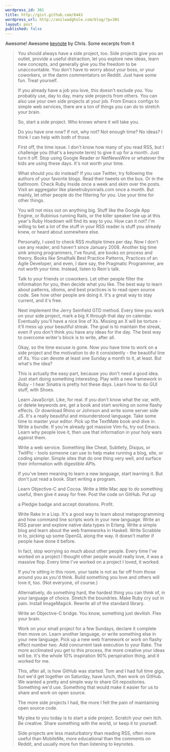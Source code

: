 ```yaml
---
wordpress_id: 301
title: http://gist.github.com/6443
wordpress_url: http://anilwadghule.com/blog/?p=301
layout: post
published: false
---
```

Awesome! Awesome <a href="http://rubyhoedown2008.confreaks.com/08-chris-wanstrath-keynote.html">keynote</a> by Chris. Some excerpts from it
<blockquote>You should always have a side project, too. Side projects give you an
outlet, provide a useful distraction, let you explore new ideas, learn
new concepts, and generally give you the freedom to be unaccountable.
You don't have to worry about your boss, or your coworkers, or the
damn commentators on Reddit. Just have some fun. Treat yourself.

If you already have a job you love, this doesn't exclude you. You
probably use, day to day, many side projects from others. You can
also use your own side projects at your job. From Emacs configs to
simple web services, there are a ton of things you can do to stretch
your brain.

So, start a side project. Who knows where it will take you.

Do you have one now? If not, why not? Not enough time? No ideas? I
think I can help with both of those.

First off, the time issue. I don't know how many of you read RSS, but
I challenge you (that's a keynote term) to give it up for a month.
Just turn it off. Stop using Google Reader or NetNewsWire or whatever
the kids are using these days. It's not worth your time.

What should you do instead? If you use Twitter, try following the
authors of your favorite blogs. Read their tweets on the bus. Or in
the bathroom. Check Ruby Inside once a week and skim over the posts.
Visit an aggregator like planetrubyonrails.com once a month. But
mainly, let other people do the filtering for you. Use your time for
other things.

You will not miss out on anything big. Stuff like the Google App
Engine, or Rubinius running Rails, or the killer speaker line up at
this year's Ruby Hoedown will find its way to you. How can it not?
I'm willing to bet a lot of the stuff in your RSS reader is stuff you
already knew, or heard about somewhere else.

Personally, I used to check RSS multiple times per day. Now I don't
use any reader, and haven't since January 2008.
Another big time sink among programmers, I've found, are books on
process and theory. Books like Smalltalk Best Practice Patterns,
Practices of an Agile Developer, and even, I dare say, the Pragmatic
Programmer, are not worth your time. Instead, listen to Rein's talk.

Talk to your friends or coworkers. Let other people filter the
information for you, then decide what you like.
The best way to learn about patterns, idioms, and best practices is to
read open source code. See how other people are doing it. It's a
great way to stay current, and it's free.

Next implement the Jerry Seinfield GTD method. Every time you work on
your side project, mark a big X through that day on calendar.
Eventually you'll have a nice line of Xs. Missing an X will be
torture - it'll mess up your beautiful streak. The goal is to maintain
the streak, even if you don't think you have any ideas for the day.
The best way to overcome writer's block is to write, after all.

Okay, so the time excuse is gone. Now you have time to work on a side
project and the motivation to do it consistently - the beautiful line
of Xs. You can devote at least one Sunday a month to it, at least.
But what's the idea?

This is actually the easy part, because you don't need a good idea.
Just start doing something interesting. Play with a new framework in
Ruby - I hear Sinatra is pretty hot these days. Learn how to do GUI
stuff, with Shoes.

Learn JavaScript. Like, for real. If you don't know what the var,
with, or delete keywords are, get a book and start working on some
flashy effects. Or download Rhino or Johnson and write some server
side JS. It's a really beautiful and misunderstood language.
Take some time to master your editor. Pick up the TextMate book and
dive in. Write a bundle. If you're already got massive Vim-fu, try
out Emacs. Learn why people love it, then use that information in
your holy wars against them.

Write a web service. Something like Cheat, Subtlety, Disqus, or
TwitPic - tools someone can use to help make running a blog, site, or
coding simpler. Simple sites that do one thing very well, and surface
their information with digestible APIs.

If you've been meaning to learn a new language, start learning it.
But don't just read a book. Start writing a program.

Learn Objective-C and Cocoa. Write a little Mac app to do something
useful, then give it away for free. Post the code on GitHub. Put up

a Pledgie badge and accept donations. Profit.

Write Rake in a Lisp. It's a good way to learn about metaprogramming
and how command line scripts work in your new language. Write an RSS
parser and explore native data types in Erlang. Write a simple blog
and learn about the web frameworks in Haskell. Write Scrabble in Io,
picking up some OpenGL along the way. It doesn't matter if people
have done it before.

In fact, stop worrying so much about other people. Every time I've
worked on a project I thought other people would really love, it was a
massive flop. Every time I've worked on a project I loved, it worked.

If you're sitting in this room, your taste is not as far off from
those around you as you'd think. Build something you love and others
will love it, too. (Not everyone, of course.)

Alternatively, do something hard, the hardest thing you can think of,
in your language of choice. Stretch the boundries. Make Ruby cry out
in pain. Install ImageMagick. Rewrite all of the standard library.

Write an Objective-C bridge. You know, something just devilish. Flex
your brain.

Work on your small project for a few Sundays, declare it complete then
move on. Learn another language, or write something else in your new
language. Pick up a new web framework or work on flashy effect number
two. Add concurrent task execution to your Rake. The more acclimated
you get to this process, the more creative your ideas will be. It's
the whole 10% inspiration 90% perspiration thing, and it worked for
me.

This, after all, is how GitHub was started. Tom and I had full time
gigs, but we'd get together on Saturday, have lunch, then work on
GitHub. We wanted a pretty and simple way to share Git repositories.
Something we'd use. Something that would make it easier for us to
share and work on open source.

The more side projects I had, the more I felt the pain of maintaining
open source code.

My plea to you today is to start a side project. Scratch your own
itch. Be creative. Share something with the world, or keep it to
yourself.

Side projects are less masturbatory than reading RSS, often more
useful than MobileMe, more educational than the comments on Reddit,
and usually more fun than listening to keynotes.</blockquote>
